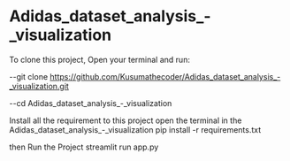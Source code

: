 # Adidas_dataset_analysis_-_visualization


To clone this project, Open your terminal and run:



--git clone https://github.com/Kusumathecoder/Adidas_dataset_analysis_-_visualization.git



--cd Adidas_dataset_analysis_-_visualization


Install all the requirement to this project open the terminal in the Adidas_dataset_analysis_-_visualization
pip install -r requirements.txt


then Run the Project
streamlit run app.py
